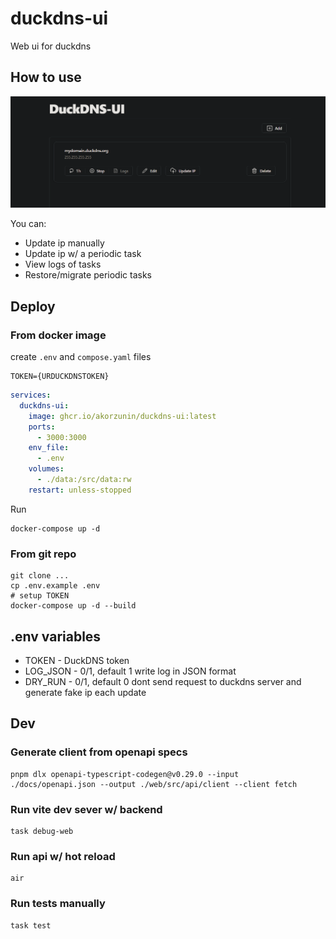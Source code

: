 # duckdns-ui

Web ui for duckdns

## How to use

![Preview](image/README/1711285214839.png)

You can:

- Update ip manually
- Update ip w/ a periodic task
- View logs of tasks
- Restore/migrate periodic tasks

## Deploy

### From docker image

create `.env` and `compose.yaml` files

```
TOKEN={URDUCKDNSTOKEN}
```

```yaml
services:
  duckdns-ui:
    image: ghcr.io/akorzunin/duckdns-ui:latest
    ports:
      - 3000:3000
    env_file:
      - .env
    volumes:
      - ./data:/src/data:rw
    restart: unless-stopped
```

Run

    docker-compose up -d

### From git repo

    git clone ...
    cp .env.example .env
    # setup TOKEN
    docker-compose up -d --build

## .env variables

- TOKEN - DuckDNS token
- LOG_JSON - 0/1, default 1 write log in JSON format
- DRY_RUN - 0/1, default 0 dont send request to duckdns server and generate fake ip each update

## Dev

### Generate client from openapi specs

    pnpm dlx openapi-typescript-codegen@v0.29.0 --input ./docs/openapi.json --output ./web/src/api/client --client fetch

### Run vite dev sever w/ backend

    task debug-web

### Run api w/ hot reload

    air

### Run tests manually

    task test
